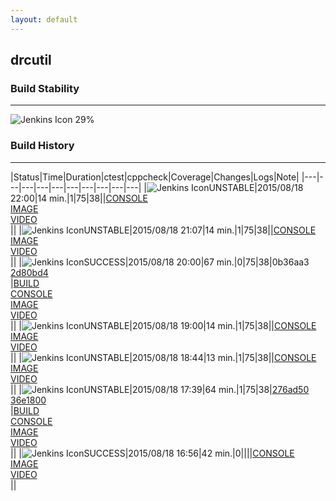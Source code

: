 ```yaml
---
layout: default
---
```

## drcutil
### Build Stability
___
![Jenkins Icon](http://jenkinshrg.github.io/images/48x48/health-20to39.png)
29%
  
### Build History
___
|Status|Time|Duration|<span class='badge'>ctest</span>|<span class='badge'>cppcheck</span>|Coverage|Changes|Logs|Note|
|---|---|---|---|---|---|---|---|---|---|
|![Jenkins Icon](http://jenkinshrg.github.io/images/24x24/yellow.png)UNSTABLE|2015/08/18 22:00|14 min.|1|75|38||[CONSOLE](https://drive.google.com/file/d/0B54sHwaxmuM4ejJUT2RtX0xzOWM/view?usp=drivesdk)<br>[IMAGE](https://drive.google.com/file/d/0B54sHwaxmuM4U0dqZGtjcUp6dEk/view?usp=drivesdk)<br>[VIDEO](https://drive.google.com/file/d/0B54sHwaxmuM4V19BNWpxbDZpdFE/view?usp=drivesdk)<br>||
|![Jenkins Icon](http://jenkinshrg.github.io/images/24x24/yellow.png)UNSTABLE|2015/08/18 21:07|14 min.|1|75|38||[CONSOLE](https://drive.google.com/file/d/0B54sHwaxmuM4eUFqX2FGWkdzVWs/view?usp=drivesdk)<br>[IMAGE](https://drive.google.com/file/d/0B54sHwaxmuM4b2U4d19yYjh1ZlU/view?usp=drivesdk)<br>[VIDEO](https://drive.google.com/file/d/0B54sHwaxmuM4eGlKeXN1WU1sczg/view?usp=drivesdk)<br>||
|![Jenkins Icon](http://jenkinshrg.github.io/images/24x24/blue.png)SUCCESS|2015/08/18 20:00|67 min.|0|75|38|0b36aa3<br>[2d80bd4](https://github.com/jrl-umi3218/hmc2/commit/2d80bd4)<br>|[BUILD](https://drive.google.com/file/d/0B54sHwaxmuM4M2YzdU9adWZDVlE/view?usp=drivesdk)<br>[CONSOLE](https://drive.google.com/file/d/0B54sHwaxmuM4WnZoU3pXb2xqNEU/view?usp=drivesdk)<br>[IMAGE](https://drive.google.com/file/d/0B54sHwaxmuM4R0k4X0RwUVRUTTg/view?usp=drivesdk)<br>[VIDEO](https://drive.google.com/file/d/0B54sHwaxmuM4VU1hU2hDNnVtcU0/view?usp=drivesdk)<br>||
|![Jenkins Icon](http://jenkinshrg.github.io/images/24x24/yellow.png)UNSTABLE|2015/08/18 19:00|14 min.|1|75|38||[CONSOLE](https://drive.google.com/file/d/0B54sHwaxmuM4X0VEOXB2TGpEcjQ/view?usp=drivesdk)<br>[IMAGE](https://drive.google.com/file/d/0B54sHwaxmuM4czU2S2lCd1NHUVE/view?usp=drivesdk)<br>[VIDEO](https://drive.google.com/file/d/0B54sHwaxmuM4UTBGUVV2bGJsWDg/view?usp=drivesdk)<br>||
|![Jenkins Icon](http://jenkinshrg.github.io/images/24x24/yellow.png)UNSTABLE|2015/08/18 18:44|13 min.|1|75|38||[CONSOLE](https://drive.google.com/file/d/0B54sHwaxmuM4WnIwalNmaDNyVE0/view?usp=drivesdk)<br>[IMAGE](https://drive.google.com/file/d/0B54sHwaxmuM4S2hXcnhlM25LRnc/view?usp=drivesdk)<br>[VIDEO](https://drive.google.com/file/d/0B54sHwaxmuM4WHpqRVNQbXhEbEk/view?usp=drivesdk)<br>||
|![Jenkins Icon](http://jenkinshrg.github.io/images/24x24/yellow.png)UNSTABLE|2015/08/18 17:39|64 min.|1|75|38|[276ad50](https://github.com/jrl-umi3218/hmc2/commit/276ad50)<br>[36e1800](https://github.com/jrl-umi3218/hrpsys-humanoid/commit/36e1800)<br>|[BUILD](https://drive.google.com/file/d/0B54sHwaxmuM4ZUVNOVUwU19XUnc/view?usp=drivesdk)<br>[CONSOLE](https://drive.google.com/file/d/0B54sHwaxmuM4Y0hmLWVKUjJ0TGM/view?usp=drivesdk)<br>[IMAGE](https://drive.google.com/file/d/0B54sHwaxmuM4bDBueHlDd05HOGM/view?usp=drivesdk)<br>[VIDEO](https://drive.google.com/file/d/0B54sHwaxmuM4RFJsSDl3bk1UZ1k/view?usp=drivesdk)<br>||
|![Jenkins Icon](http://jenkinshrg.github.io/images/24x24/blue.png)SUCCESS|2015/08/18 16:56|42 min.|0||||[CONSOLE](https://drive.google.com/file/d/0B54sHwaxmuM4ampmbVJCbjhkWUU/view?usp=drivesdk)<br>[IMAGE](https://drive.google.com/file/d/0B54sHwaxmuM4MjNmNXNIVnNXZzA/view?usp=drivesdk)<br>[VIDEO](https://drive.google.com/file/d/0B54sHwaxmuM4TVlvRjRhUUNxbW8/view?usp=drivesdk)<br>||
